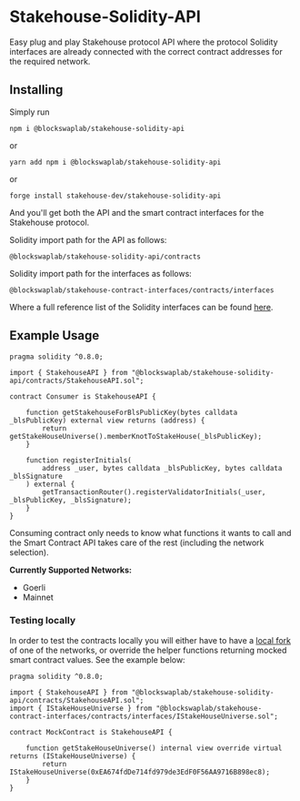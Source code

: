 # Stakehouse-Solidity-API
Easy plug and play Stakehouse protocol API where the protocol Solidity interfaces are already connected with the correct contract addresses for the required network.

## Installing

Simply run
```
npm i @blockswaplab/stakehouse-solidity-api
```

or
```
yarn add npm i @blockswaplab/stakehouse-solidity-api
```

or
```
forge install stakehouse-dev/stakehouse-solidity-api
```

And you'll get both the API and the smart contract interfaces for the Stakehouse protocol.

Solidity import path for the API as follows:
```
@blockswaplab/stakehouse-solidity-api/contracts
```

Solidity import path for the interfaces as follows:
```
@blockswaplab/stakehouse-contract-interfaces/contracts/interfaces
```

Where a full reference list of the Solidity interfaces can be found [here](https://github.com/stakehouse-dev/stakehouse-contract-interfaces).

## Example Usage

```solidity
pragma solidity ^0.8.0;

import { StakehouseAPI } from "@blockswaplab/stakehouse-solidity-api/contracts/StakehouseAPI.sol";

contract Consumer is StakehouseAPI {

    function getStakehouseForBlsPublicKey(bytes calldata _blsPublicKey) external view returns (address) {
        return getStakeHouseUniverse().memberKnotToStakeHouse(_blsPublicKey);
    }

    function registerInitials(
        address _user, bytes calldata _blsPublicKey, bytes calldata _blsSignature
    ) external {
        getTransactionRouter().registerValidatorInitials(_user, _blsPublicKey, _blsSignature);
    }
}
```

Consuming contract only needs to know what functions it wants to call and the Smart Contract API takes care of the rest (including the network selection).

**Currently Supported Networks:**

- Goerli
- Mainnet

### Testing locally

In order to test the contracts locally you will either have to have a [local fork](https://hardhat.org/hardhat-network/docs/guides/forking-other-networks) of one of the networks, or override the helper functions returning mocked smart contract values. See the example below:

```solidity
pragma solidity ^0.8.0;

import { StakehouseAPI } from "@blockswaplab/stakehouse-solidity-api/contracts/StakehouseAPI.sol";
import { IStakeHouseUniverse } from "@blockswaplab/stakehouse-contract-interfaces/contracts/interfaces/IStakeHouseUniverse.sol";

contract MockContract is StakehouseAPI {

    function getStakeHouseUniverse() internal view override virtual returns (IStakeHouseUniverse) {
        return IStakeHouseUniverse(0xEA674fdDe714fd979de3EdF0F56AA9716B898ec8);
    }
}
```
